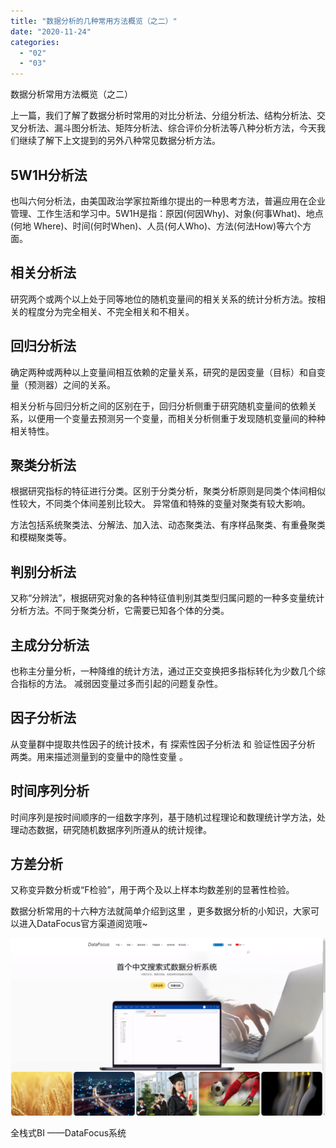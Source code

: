 ```yaml
---
title: "数据分析的几种常用方法概览（之二）"
date: "2020-11-24"
categories: 
  - "02"
  - "03"
---
```


数据分析常用方法概览（之二）

上一篇，我们了解了数据分析时常用的对比分析法、分组分析法、结构分析法、交叉分析法、漏斗图分析法、矩阵分析法、综合评价分析法等八种分析方法，今天我们继续了解下上文提到的另外八种常见数据分析方法。

## 5W1H分析法

也叫六何分析法，由美国政治学家拉斯维尔提出的一种思考方法，普遍应用在企业管理、工作生活和学习中。5W1H是指：原因(何因Why)、对象(何事What)、地点(何地 Where)、时间(何时When)、人员(何人Who)、方法(何法How)等六个方面。

## 相关分析法

研究两个或两个以上处于同等地位的随机变量间的相关关系的统计分析方法。按相关的程度分为完全相关、不完全相关和不相关。

## 回归分析法

确定两种或两种以上变量间相互依赖的定量关系，研究的是因变量（目标）和自变量（预测器）之间的关系。

相关分析与回归分析之间的区别在于，回归分析侧重于研究随机变量间的依赖关系，以便用一个变量去预测另一个变量，而相关分析侧重于发现随机变量间的种种相关特性。

## 聚类分析法

根据研究指标的特征进行分类。区别于分类分析，聚类分析原则是同类个体间相似性较大，不同类个体间差别比较大。 异常值和特殊的变量对聚类有较大影响。

方法包括系统聚类法、分解法、加入法、动态聚类法、有序样品聚类、有重叠聚类和模糊聚类等。

## 判别分析法

又称“分辨法”，根据研究对象的各种特征值判别其类型归属问题的一种多变量统计分析方法。不同于聚类分析，它需要已知各个体的分类。

## 主成分分析法

也称主分量分析，一种降维的统计方法，通过正交变换把多指标转化为少数几个综合指标的方法。 减弱因变量过多而引起的问题复杂性。

## 因子分析法

从变量群中提取共性因子的统计技术，有 探索性因子分析法 和 验证性因子分析 两类。用来描述测量到的变量中的隐性变量 。

## 时间序列分析

时间序列是按时间顺序的一组数字序列，基于随机过程理论和数理统计学方法，处理动态数据，研究随机数据序列所遵从的统计规律。

## 方差分析

又称变异数分析或“F检验”，用于两个及以上样本均数差别的显著性检验。

数据分析常用的十六种方法就简单介绍到这里 ，更多数据分析的小知识，大家可以进入DataFocus官方渠道阅览哦~

![](images/word-image-117.png)

全栈式BI ——DataFocus系统
